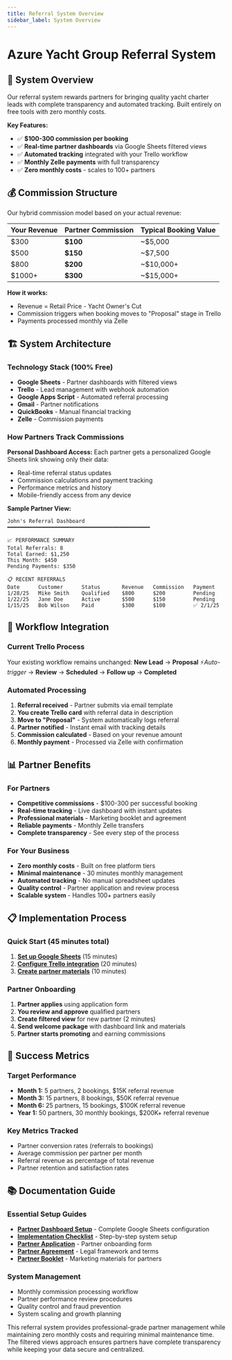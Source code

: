 ```yaml
---
title: Referral System Overview
sidebar_label: System Overview
---
```


# Azure Yacht Group Referral System

## 🎯 System Overview

Our referral system rewards partners for bringing quality yacht charter leads with complete transparency and automated tracking. Built entirely on free tools with zero monthly costs.

**Key Features:**
- ✅ **$100-300 commission per booking**
- ✅ **Real-time partner dashboards** via Google Sheets filtered views
- ✅ **Automated tracking** integrated with your Trello workflow
- ✅ **Monthly Zelle payments** with full transparency
- ✅ **Zero monthly costs** - scales to 100+ partners

## 💰 Commission Structure

Our hybrid commission model based on your actual revenue:

| Your Revenue | Partner Commission | Typical Booking Value |
|-------------|-------------------|----------------------|
| $300 | **$100** | ~$5,000 |
| $500 | **$150** | ~$7,500 |
| $800 | **$200** | ~$10,000+ |
| $1000+ | **$300** | ~$15,000+ |

**How it works:**
- Revenue = Retail Price - Yacht Owner's Cut
- Commission triggers when booking moves to "Proposal" stage in Trello
- Payments processed monthly via Zelle

## 🏗️ System Architecture

### Technology Stack (100% Free)
- **Google Sheets** - Partner dashboards with filtered views
- **Trello** - Lead management with webhook automation
- **Google Apps Script** - Automated referral processing
- **Gmail** - Partner notifications
- **QuickBooks** - Manual financial tracking
- **Zelle** - Commission payments

### How Partners Track Commissions

**Personal Dashboard Access:**
Each partner gets a personalized Google Sheets link showing only their data:
- Real-time referral status updates
- Commission calculations and payment tracking
- Performance metrics and history
- Mobile-friendly access from any device

**Sample Partner View:**
```
John's Referral Dashboard
━━━━━━━━━━━━━━━━━━━━━━━━━━━━━━━━━━━━━━━━━━━━━━

📈 PERFORMANCE SUMMARY
Total Referrals: 8
Total Earned: $1,250
This Month: $450
Pending Payments: $350

📋 RECENT REFERRALS
Date      Customer      Status       Revenue   Commission   Payment
1/28/25   Mike Smith    Qualified    $800      $200         Pending
1/22/25   Jane Doe      Active       $500      $150         Pending  
1/15/25   Bob Wilson    Paid         $300      $100         ✅ 2/1/25
```

## 🔄 Workflow Integration

### Current Trello Process
Your existing workflow remains unchanged:
**New Lead** → **Proposal** ⚡*Auto-trigger* → **Review** → **Scheduled** → **Follow up** → **Completed**

### Automated Processing
1. **Referral received** - Partner submits via email template
2. **You create Trello card** with referral data in description
3. **Move to "Proposal"** - System automatically logs referral
4. **Partner notified** - Instant email with tracking details
5. **Commission calculated** - Based on your revenue amount
6. **Monthly payment** - Processed via Zelle with confirmation

## 📊 Partner Benefits

### For Partners
- **Competitive commissions** - $100-300 per successful booking
- **Real-time tracking** - Live dashboard with instant updates
- **Professional materials** - Marketing booklet and agreement
- **Reliable payments** - Monthly Zelle transfers
- **Complete transparency** - See every step of the process

### For Your Business
- **Zero monthly costs** - Built on free platform tiers
- **Minimal maintenance** - 30 minutes monthly management
- **Automated tracking** - No manual spreadsheet updates
- **Quality control** - Partner application and review process
- **Scalable system** - Handles 100+ partners easily

## 📋 Implementation Process

### Quick Start (45 minutes total)
1. **[Set up Google Sheets](./google-sheets-filtered-views-setup)** (15 minutes)
2. **[Configure Trello integration](./implementation-checklist)** (20 minutes)
3. **[Create partner materials](./partner-application)** (10 minutes)

### Partner Onboarding
1. **Partner applies** using application form
2. **You review and approve** qualified partners
3. **Create filtered view** for new partner (2 minutes)
4. **Send welcome package** with dashboard link and materials
5. **Partner starts promoting** and earning commissions

## 🎯 Success Metrics

### Target Performance
- **Month 1:** 5 partners, 2 bookings, $15K referral revenue
- **Month 3:** 15 partners, 8 bookings, $50K referral revenue
- **Month 6:** 25 partners, 15 bookings, $100K referral revenue
- **Year 1:** 50 partners, 30 monthly bookings, $200K+ referral revenue

### Key Metrics Tracked
- Partner conversion rates (referrals to bookings)
- Average commission per partner per month
- Referral revenue as percentage of total revenue
- Partner retention and satisfaction rates

## 📚 Documentation Guide

### Essential Setup Guides
- **[Partner Dashboard Setup](./google-sheets-filtered-views-setup)** - Complete Google Sheets configuration
- **[Implementation Checklist](./implementation-checklist)** - Step-by-step system setup
- **[Partner Application](./partner-application)** - Partner onboarding form
- **[Partner Agreement](./partner-agreement)** - Legal framework and terms
- **[Partner Booklet](./partner-booklet)** - Marketing materials for partners

### System Management
- Monthly commission processing workflow
- Partner performance review procedures
- Quality control and fraud prevention
- System scaling and growth planning

This referral system provides professional-grade partner management while maintaining zero monthly costs and requiring minimal maintenance time. The filtered views approach ensures partners have complete transparency while keeping your data secure and centralized. 
